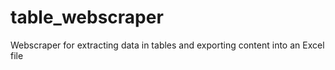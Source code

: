 # table_webscraper
Webscraper for extracting data in tables and exporting content into an Excel file
